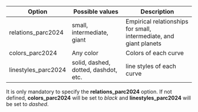 | Option | Possible values | Description |
| ------------- | ------------- | ------------- |
| relations_parc2024 | small, intermediate, giant | Empirical relationships for small, intermediate, and giant planets |
| colors_parc2024 | Any color | Colors of each curve |
| linestyles_parc2024 | solid, dashed, dotted, dashdot, etc. | line styles of each curve |

It is only mandatory to specify the **relations_parc2024** option. If not defined, **colors_parc2024** will be set to *black* and **linestyles_parc2024** will be set to *dashed*.

